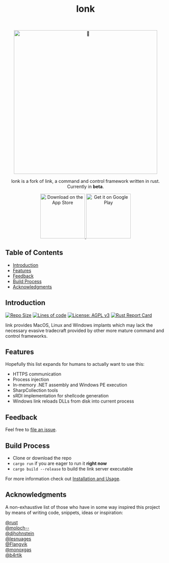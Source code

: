 <h1 align="center"> lonk </h1> <br>
<p align="center">
  <a href="https://github.com/postrequest/link">
    <img alt="🔗" title="link" src="https://i.giphy.com/6d2rN7dGii0eiKB2HO.gif" width="450">
  </a>
</p>

<p align="center">
  lonk is a fork of link, a command and control framework written in rust. Currently in <strong>beta</strong>.
</p>

<p align="center">
  <a href="https://www.youtube.com/watch/dQw4w9WgXcQ">
    <img alt="Download on the App Store" title="App Store" src="http://i.imgur.com/0n2zqHD.png" width="140">
  </a>

  <a href="https://www.youtube.com/watch/dQw4w9WgXcQ">
    <img alt="Get it on Google Play" title="Google Play" src="http://i.imgur.com/mtGRPuM.png" width="140">
  </a>
</p>

## Table of Contents

- [Introduction](#introduction)
- [Features](#features)
- [Feedback](#feedback)
- [Build Process](#build-process)
- [Acknowledgments](#acknowledgments)

## Introduction

[![Repo Size](https://img.shields.io/github/repo-size/postrequest/link)](https://img.shields.io/github/repo-size/postrequest/link)
[![Lines of code](https://img.shields.io/tokei/lines/github/postrequest/link)](https://img.shields.io/tokei/lines/github/postrequest/link)
[![License: AGPL v3](https://img.shields.io/badge/License-AGPLv3-blue.svg)](https://www.gnu.org/licenses/agpl-3.0.en.html)
[![Rust Report Card](https://rust-reportcard.xuri.me/badge/github.com/postrequest/link)](https://rust-reportcard.xuri.me/report/github.com/postrequest/link)

link provides MacOS, Linux and Windows implants which may lack the necessary evasive tradecraft provided by other more mature command and control frameworks.

## Features

Hopefully this list expands for humans to actually want to use this:

* HTTPS communication
* Process injection
* In-memory .NET assembly and Windows PE execution
* SharpCollection tools
* sRDI implementation for shellcode generation
* Windows link reloads DLLs from disk into current process

## Feedback

Feel free to [file an issue](https://github.com/postrequest/link/issues/new).

## Build Process

- Clone or download the repo
- `cargo run` if you are eager to run it **right now**
- `cargo build --release` to build the link server executable

For more information check out [Installation and Usage](https://github.com/postrequest/link/wiki/Installation-and-Usage).

## Acknowledgments

A non-exhaustive list of those who have in some way inspired this project by means of writing code, snippets, ideas or inspiration:

[@rust](https://github.com/rust-lang)  
[@moloch--](https://github.com/moloch--)  
[@djhohnstein](https://github.com/djhohnstein)  
[@lesnuages](https://github.com/lesnuages)  
[@Flangvik](https://github.com/Flangvik)  
[@monoxgas](https://github.com/monoxgas)  
[@b4rtik](https://github.com/b4rtik)  

